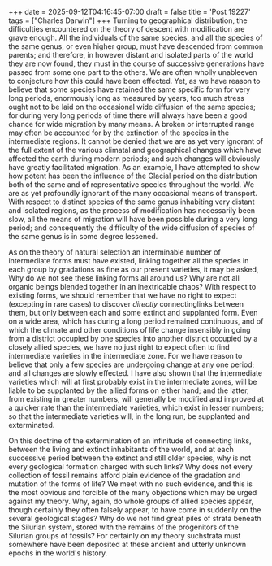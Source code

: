 +++
date = 2025-09-12T04:16:45-07:00
draft = false
title = 'Post 19227'
tags = ["Charles Darwin"]
+++
Turning to geographical distribution, the difficulties encountered on the theory of descent with modification are grave enough. All the individuals of the same species, and all the species of the same genus, or even higher group, must have descended from common parents; and therefore, in however distant and isolated parts of the world they are now found, they must in the course of successive generations have passed from some one part to the others. We are often wholly unableeven to conjecture how this could have been effected. Yet, as we have reason to believe that some species have retained the same specific form for very long periods, enormously long as measured by years, too much stress ought not to be laid on the occasional wide diffusion of the same species; for during very long periods of time there will always have been a good chance for wide migration by many means. A broken or interrupted range may often be accounted for by the extinction of the species in the intermediate regions. It cannot be denied that we are as yet very ignorant of the full extent of the various climatal and geographical changes which have affected the earth during modern periods; and such changes will obviously have greatly facilitated migration. As an example, I have attempted to show how potent has been the influence of the Glacial period on the distribution both of the same and of representative species throughout the world. We are as yet profoundly ignorant of the many occasional means of transport. With respect to distinct species of the same genus inhabiting very distant and isolated regions, as the process of modification has necessarily been slow, all the means of migration will have been possible during a very long period; and consequently the difficulty of the wide diffusion of species of the same genus is in some degree lessened.

As on the theory of natural selection an interminable number of intermediate forms must have existed, linking together all the species in each group by gradations as fine as our present varieties, it may be asked, Why do we not see these linking forms all around us? Why are not all organic beings blended together in an inextricable chaos? With respect to existing forms, we should remember that we have no right to expect (excepting in rare cases) to discover _directly_ connectinglinks between them, but only between each and some extinct and supplanted form. Even on a wide area, which has during a long period remained continuous, and of which the climate and other conditions of life change insensibly in going from a district occupied by one species into another district occupied by a closely allied species, we have no just right to expect often to find intermediate varieties in the intermediate zone. For we have reason to believe that only a few species are undergoing change at any one period; and all changes are slowly effected. I have also shown that the intermediate varieties which will at first probably exist in the intermediate zones, will be liable to be supplanted by the allied forms on either hand; and the latter, from existing in greater numbers, will generally be modified and improved at a quicker rate than the intermediate varieties, which exist in lesser numbers; so that the intermediate varieties will, in the long run, be supplanted and exterminated.

On this doctrine of the extermination of an infinitude of connecting links, between the living and extinct inhabitants of the world, and at each successive period between the extinct and still older species, why is not every geological formation charged with such links? Why does not every collection of fossil remains afford plain evidence of the gradation and mutation of the forms of life? We meet with no such evidence, and this is the most obvious and forcible of the many objections which may be urged against my theory. Why, again, do whole groups of allied species appear, though certainly they often falsely appear, to have come in suddenly on the several geological stages? Why do we not find great piles of strata beneath the Silurian system, stored with the remains of the progenitors of the Silurian groups of fossils? For certainly on my theory suchstrata must somewhere have been deposited at these ancient and utterly unknown epochs in the world's history.
